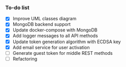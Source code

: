 ### To-do list
- [x] Improve UML classes diagram
- [x] MongoDB backend support
- [x] Update docker-compose with MongoDB
- [x] Add logger messages to all API methods
- [x] Update token generation algorithm with ECDSA key
- [x] Add email service for user activation
- [ ] Generate guest token for middle REST methods
- [ ] Refactoring
